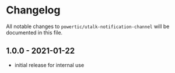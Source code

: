 # Changelog

All notable changes to `powertic/utalk-notification-channel` will be documented in this file.

## 1.0.0 - 2021-01-22

* initial release for internal use
